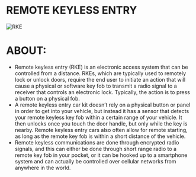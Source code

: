 # REMOTE KEYLESS ENTRY
![RKE](https://user-images.githubusercontent.com/86889916/157872352-dd77070d-92fa-4e9f-a3b2-d401c46d9ce8.png)


# ABOUT:
* Remote keyless entry (RKE) is an electronic access system that can be controlled from a distance. RKEs, which are typically used to remotely lock or unlock doors, require the end user to initiate an action that will cause a physical or software key fob to transmit a radio signal to a receiver that controls an electronic lock. Typically, the action is to press a button on a physical fob.
* A remote keyless entry car kit doesn’t rely on a physical button or panel in order to get into your vehicle, but instead it has a sensor that detects your remote keyless key fob within a certain range of your vehicle. It then unlocks once you touch the door handle, but only while the key is nearby. Remote keyless entry cars also often allow for remote starting, as long as the remote key fob is within a short distance of the vehicle.
* Remote keyless communications are done through encrypted radio signals, and this can either be done through short range radio to a remote key fob in your pocket, or it can be hooked up to a smartphone system and can actually be controlled over cellular networks from anywhere in the world.
